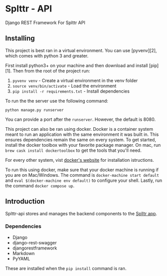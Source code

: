 # Splttr - API

Django REST Framework For Splttr API


## Installing

This project is best ran in a virtual environment. You can use [pyvenv][2],
which comes with python 3 and greater.

First install python3+ on your machine and then download and install [pip][1].
Then from the root of the project run:

1. `pyvenv venv` - Create a virtual environment in the venv folder
2. `source venv/bin/activate` - Load the environment
3. `pip install -r requirements.txt` - Install dependencies

To run the the server use the following command:

`python manage.py runserver`

You can provide a port after the `runserver`. However, the default is 8080. 

This project can also be ran using docker. Docker is a container system meant to run an application with the same 
environment it was built in. This ensures dependencies remain the same on every system. To get started, install the 
docker toolbox with your favorite package manager. On mac, run  `brew cask install dockertoolbox` to get the tools 
that you'll need. 

For every other system, vist [docker's website](https://docs.docker.com/engine/installation/) for installation istructions. 

To run this using docker, make sure that your docker machine is running if you are on Mac/Windows. The command is 
`docker-machine start default` and `eval $(docker-machine env default)` to configure your shell. Lastly, run the command
`docker compose up`. 


## Introduction

Splttr-api stores and manages the backend components to the [Splltr app](http://www.splttr.com).

### Dependencies

* Django
* django-rest-swagger
* djangorestframework
* Markdown
* PyYAML

These are installed when the `pip install` command is ran.
